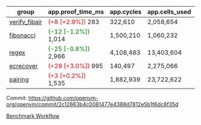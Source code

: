 | group | app.proof_time_ms | app.cycles | app.cells_used | leaf.proof_time_ms | leaf.cycles | leaf.cells_used |
| -- | -- | -- | -- | -- | -- | -- |
| [verify_fibair](https://github.com/openvm-org/openvm/blob/benchmark-results/benchmarks-pr/2122/verify_fibair-2c12663b4c0081477e4388d7812e5b1f6dc8f35d.md) |<span style='color: red'>(+8 [+2.9%])</span> 283 |  322,610 |  2,058,654 |- | - | - |
| [fibonacci](https://github.com/openvm-org/openvm/blob/benchmark-results/benchmarks-pr/2122/fibonacci-2c12663b4c0081477e4388d7812e5b1f6dc8f35d.md) |<span style='color: green'>(-12 [-1.2%])</span> 1,014 |  1,500,210 |  1,060,232 |- | - | - |
| [regex](https://github.com/openvm-org/openvm/blob/benchmark-results/benchmarks-pr/2122/regex-2c12663b4c0081477e4388d7812e5b1f6dc8f35d.md) |<span style='color: green'>(-25 [-0.8%])</span> 2,966 |  4,108,483 |  13,403,604 |- | - | - |
| [ecrecover](https://github.com/openvm-org/openvm/blob/benchmark-results/benchmarks-pr/2122/ecrecover-2c12663b4c0081477e4388d7812e5b1f6dc8f35d.md) |<span style='color: red'>(+29 [+3.0%])</span> 995 |  140,497 |  2,275,066 |- | - | - |
| [pairing](https://github.com/openvm-org/openvm/blob/benchmark-results/benchmarks-pr/2122/pairing-2c12663b4c0081477e4388d7812e5b1f6dc8f35d.md) |<span style='color: red'>(+3 [+0.2%])</span> 1,535 |  1,882,939 |  23,722,622 |- | - | - |


Commit: https://github.com/openvm-org/openvm/commit/2c12663b4c0081477e4388d7812e5b1f6dc8f35d

[Benchmark Workflow](https://github.com/openvm-org/openvm/actions/runs/17493369353)
